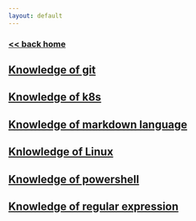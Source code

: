 ```yaml
---
layout: default
---
```

###  [<< back home](../../index.md)
## [Knowledge of git](./git.md)
## [Knowledge of k8s](./k8s_knowledge.md)
## [Knowledge of markdown language](./markdown_knowledge.md)
## [Knlowledge of Linux](./linux.md)
## [Knowledge of powershell](./powershell.md)
## [Knowledge of regular expression](./regex.md)
